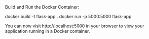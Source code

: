 Build and Run the Docker Container:


docker build -t flask-app .
docker run -p 5000:5000 flask-app

You can now visit http://localhost:5000 in your browser to view your application running in a Docker container.

